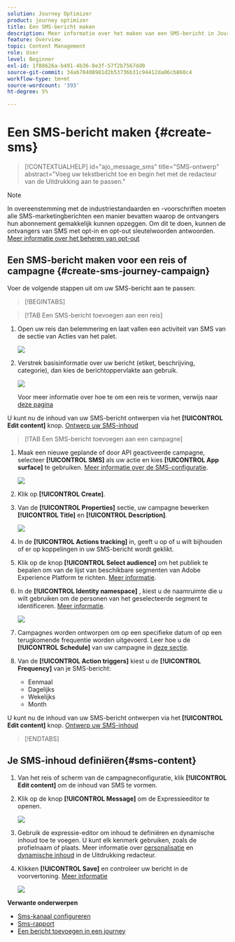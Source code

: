 ```yaml
---
solution: Journey Optimizer
product: journey optimizer
title: Een SMS-bericht maken
description: Meer informatie over het maken van een SMS-bericht in Journey Optimizer
feature: Overview
topic: Content Management
role: User
level: Beginner
exl-id: 1f88626a-b491-4b36-8e3f-57f2b7567dd0
source-git-commit: 34ab78408981d2b53736b31c94412da06cb860c4
workflow-type: tm+mt
source-wordcount: '393'
ht-degree: 5%

---
```


# Een SMS-bericht maken {#create-sms}

>[!CONTEXTUALHELP]
>id="ajo_message_sms"
>title="SMS-ontwerp"
>abstract="Voeg uw tekstbericht toe en begin het met de redacteur van de Uitdrukking aan te passen."

>[!NOTE]
>
>In overeenstemming met de industriestandaarden en -voorschriften moeten alle SMS-marketingberichten een manier bevatten waarop de ontvangers hun abonnement gemakkelijk kunnen opzeggen. Om dit te doen, kunnen de ontvangers van SMS met opt-in en opt-out sleutelwoorden antwoorden. [Meer informatie over het beheren van opt-out](../privacy/opt-out.md#sms-opt-out-management-sms-opt-out-management)

## Een SMS-bericht maken voor een reis of campagne {#create-sms-journey-campaign}

Voer de volgende stappen uit om uw SMS-bericht aan te passen:

>[!BEGINTABS]

>[!TAB Een SMS-bericht toevoegen aan een reis]

1. Open uw reis dan belemmering en laat vallen een activiteit van SMS van de sectie van Acties van het palet.

   ![](assets/sms_create_1.png)

1. Verstrek basisinformatie over uw bericht (etiket, beschrijving, categorie), dan kies de berichtoppervlakte aan gebruik.

   ![](assets/sms_create_2.png)

   Voor meer informatie over hoe te om een reis te vormen, verwijs naar [deze pagina](../building-journeys/journey-gs.md)

U kunt nu de inhoud van uw SMS-bericht ontwerpen via het **[!UICONTROL Edit content]** knop. [Ontwerp uw SMS-inhoud](#sms-content)

>[!TAB Een SMS-bericht toevoegen aan een campagne]

1. Maak een nieuwe geplande of door API geactiveerde campagne, selecteer **[!UICONTROL SMS]** als uw actie en kies **[!UICONTROL App surface]** te gebruiken. [Meer informatie over de SMS-configuratie](sms-configuration.md).

   ![](assets/sms_create_3.png)

1. Klik op **[!UICONTROL Create]**.

1. Van de **[!UICONTROL Properties]** sectie, uw campagne bewerken **[!UICONTROL Title]** en **[!UICONTROL Description]**.

   ![](assets/sms_create_4.png)

1. In de **[!UICONTROL Actions tracking]** in, geeft u op of u wilt bijhouden of er op koppelingen in uw SMS-bericht wordt geklikt.

1. Klik op de knop **[!UICONTROL Select audience]** om het publiek te bepalen om van de lijst van beschikbare segmenten van Adobe Experience Platform te richten. [Meer informatie](../segment/about-segments.md).

1. In de **[!UICONTROL Identity namespace]** , kiest u de naamruimte die u wilt gebruiken om de personen van het geselecteerde segment te identificeren. [Meer informatie](../event/about-creating.md#select-the-namespace).

   ![](assets/sms_create_5.png)

1. Campagnes worden ontworpen om op een specifieke datum of op een terugkomende frequentie worden uitgevoerd. Leer hoe u de **[!UICONTROL Schedule]** van uw campagne in [deze sectie](../campaigns/create-campaign.md#schedule).

1. Van de **[!UICONTROL Action triggers]** kiest u de **[!UICONTROL Frequency]** van je SMS-bericht:

   * Eenmaal
   * Dagelijks
   * Wekelijks
   * Month

U kunt nu de inhoud van uw SMS-bericht ontwerpen via het **[!UICONTROL Edit content]** knop. [Ontwerp uw SMS-inhoud](#sms-content)

>[!ENDTABS]

## Je SMS-inhoud definiëren{#sms-content}

1. Van het reis of scherm van de campagneconfiguratie, klik **[!UICONTROL Edit content]** om de inhoud van SMS te vormen.

1. Klik op de knop **[!UICONTROL Message]** om de Expressieeditor te openen.

   ![](assets/sms-content.png)

1. Gebruik de expressie-editor om inhoud te definiëren en dynamische inhoud toe te voegen. U kunt elk kenmerk gebruiken, zoals de profielnaam of plaats. Meer informatie over [personalisatie](../personalization/personalize.md) en [dynamische inhoud](../personalization/get-started-dynamic-content.md) in de Uitdrukking redacteur.

1. Klikken **[!UICONTROL Save]** en controleer uw bericht in de voorvertoning. [Meer informatie](send-sms.md)

   ![](assets/sms-content-preview.png)

**Verwante onderwerpen**

* [Sms-kanaal configureren](sms-configuration.md)
* [Sms-rapport](../reports/journey-global-report.md#sms-global)
* [Een bericht toevoegen in een journey](../building-journeys/journeys-message.md)
